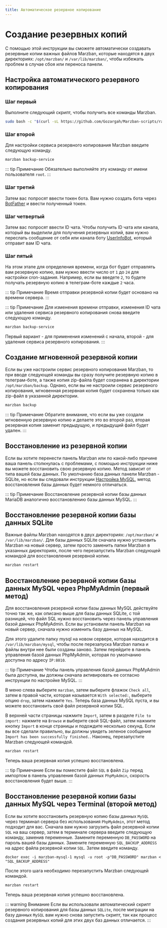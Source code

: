 ```yaml
---
title: Автоматическое резервное копирование
---
```



# Создание резервных копий

С помощью этой инструкции вы сможете автоматически создавать резервные копии важных файлов Marzban, которые находятся в двух директориях: `/opt/marzban/` и `/var/lib/marzban/`, чтобы избежать проблем в случае сбоя или переноса панели.


## Настройка автоматического резервного копирования

### Шаг первый

Выполните следующий скрипт, чтобы получить все команды Marzban.
```bash
sudo bash -c "$(curl -sL https://github.com/Gozargah/Marzban-scripts/raw/master/marzban.sh)" @ install-script
```

### Шаг второй

Для настройки сервиса резервного копирования Marzban введите следующую команду.
```bash
marzban backup-service
```

::: tip Примечание
Обязательно выполняйте эту команду от имени пользователя `root`.
:::

### Шаг третий

Затем вас попросят ввести токен бота. Вам нужно создать бота через [BotFather](https://t.me/BotFather) и ввести полученный токен.

### Шаг четвертый

Затем вас попросят ввести ID чата. Чтобы получить ID чата или канала, который вы выделили для получения резервных копий, вам нужно переслать сообщение от себя или канала боту [UserInfoBot](https://t.me/userinfobot), который отправит вам ID чата.

### Шаг пятый

На этом этапе для определения времени, когда бот будет отправлять вам резервную копию, вам нужно ввести число от `1` до `24` для настройки cron-задания. Например, если вы введете `2`, то будете получать резервную копию в телеграм-боте каждые `2` часа.

::: tip Примечание
Время отправки резервной копии будет основано на времени сервера.
:::

::: tip Примечание
Для изменения времени отправки, изменения ID чата или удаления сервиса резервного копирования снова введите следующую команду.

```bash
marzban backup-service
```

Первый вариант - для применения изменений с начала, второй - для удаления сервиса резервного копирования.
:::

## Создание мгновенной резервной копии

Если вы уже настроили сервис резервного копирования Marzban, то при вводе следующей команды вы сразу получите резервную копию в телеграм-боте, а также копия zip-файла будет сохранена в директории `/opt/marzban/backup`. Однако, если вы не настроили сервис резервного копирования, мгновенная резервная копия будет сохранена только как zip-файл в указанной директории.

```bash
marzban backup
```

::: tip Примечание
Обратите внимание, что если вы уже создали мгновенную резервную копию и делаете это во второй раз, вторая резервная копия заменит предыдущую, и предыдущий файл будет удален.
:::

## Восстановление из резервной копии

Если вы хотите перенести панель Marzban или по какой-либо причине ваша панель столкнулась с проблемами, с помощью инструкции ниже вы можете восстановить свою резервную копию. Метод зависит от типа вашей базы данных. По умолчанию база данных панели Marzban - SQLite, но если вы следовали инструкции [Настройка MySQL](https://gozargah.github.io/marzban/examples/mysql), метод восстановления базы данных будет немного отличаться.

::: tip Примечание
Восстановление резервной копии базы данных MariaDB аналогично восстановлению базы данных MySQL.
:::

## Восстановление резервной копии базы данных SQLite 

Важные файлы Marzban находятся в двух директориях: `/opt/marzban/` и `/var/lib/marzban/`. Для базы данных SQLite сначала нужно установить Marzban на новый сервер, затем просто заменить папки Marzban в указанных директориях, после чего перезапустить Marzban следующей командой для восстановления резервной копии.

```bash
marzban restart
```

## Восстановление резервной копии базы данных MySQL через PhpMyAdmin (первый метод)


Для восстановления резервной копии базы данных MySQL действуйте точно так же, как описано выше для базы данных SQLite, с той разницей, что файл SQL нужно восстановить через панель управления базой данных PhpMyAdmin. Если вы установили панель Marzban на новый сервер, сначала нужно изменить базу данных на MySQL.

Для этого удалите папку mysql на новом сервере, которая находится в `/var/lib/marzban/mysql`, чтобы после перезапуска Marzban папка и файлы внутри нее были созданы заново. Затем перейдите в панель управления базой данных PhpMyAdmin, которая по умолчанию доступна по адресу `IP:8010`.

::: tip Примечание 
Чтобы панель управления базой данных PhpMyAdmin была доступна, вы должны сначала активировать ее согласно инструкции по настройке MySQL.
:::

В меню слева выберите `marzban`, затем выберите флажок `Check all`, затем в правой части, которая называется `With selected:`, выберите опцию `drop`, затем нажмите `Yes`. Теперь база данных MySQL пуста, и вы можете восстановить свой файл резервной копии SQL.

В верхней части страницы нажмите `Import`, затем в разделе `File to import:` нажмите на `Browse` и выберите свой SQL-файл, затем нажмите кнопку `Import` в конце страницы и подождите несколько секунд. Если вы все сделали правильно, вы должны увидеть зеленое сообщение `Import has been successfully finished.`. Наконец, перезапустите Marzban следующей командой.

```bash
marzban restart
```
Теперь ваша резервная копия успешно восстановлена.

::: tip Примечание 
Если вы поместите файл `SQL` в файл `Zip` перед импортом в панель управления базой данных `PhpMyAdmin`, скорость восстановления будет выше.
:::

## Восстановление резервной копии базы данных MySQL через Terminal (второй метод)

Если вы хотите восстановить резервную копию базы данных `MySQL` через терминал сервера без использования `PhpMyAdmin`, этот метод подходит для вас. Сначала вам нужно загрузить файл резервной копии `SQL` на ваш сервер, затем в терминале сервера введите следующую команду, заменив переменные. Замените переменную `DB_PASSWORD` на пароль вашей базы данных. Замените переменную `SQL_BACKUP_ADDRESS` на адрес файла резервной копии `SQL`. Затем введите команду.
```
docker exec -i marzban-mysql-1 mysql -u root -p"DB_PASSWORD" marzban < "SQL_BACKUP_ADDRESS"
```

После этого шага необходимо перезапустить Marzban следующей командой.

```bash
marzban restart
```
Теперь ваша резервная копия успешно восстановлена.


::: warning Внимание
Если вы использовали автоматический скрипт резервного копирования для базы данных `SQLite`, после миграции на базу данных `MySQL` вам нужно снова запустить скрипт, так как процесс создания резервных копий для этих двух баз данных отличается.
:::
